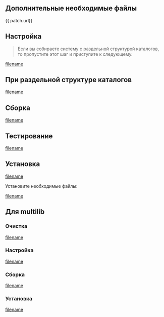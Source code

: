 <pkg :name="'eudev'" instsize showsbu2></pkg>

## Дополнительные необходимые файлы

<a :href="patch.url">{{ patch.url}}</a>

## Настройка

> Если вы собираете систему с раздельной структурой каталогов, то пропустите этот шаг и приступите к следующему.

[filename](../../packages/eudev/configure ':include')

## При раздельной структуре каталогов

[filename](../../packages/eudev/cldirs ':include')

## Сборка

[filename](../../packages/eudev/build ':include')

## Тестирование

[filename](../../packages/eudev/test ':include')

## Установка

[filename](../../packages/eudev/install ':include')

Установите необходимые файлы:

[filename](../../packages/eudev/postinstall ':include')

## Для multilib

### Очистка

[filename](../../packages/eudev/multi_prepare ':include')

### Настройка

[filename](../../packages/eudev/multi_configure ':include')

### Сборка

[filename](../../packages/eudev/multi_build ':include')

### Установка

[filename](../../packages/eudev/multi_install ':include')

<script>
		new Vue({
		el: '#main',
		data: { package: {}, patch: {} },
		mounted: function () {
				this.getPatch();
		},
		methods: {
			getPatch: function() {
					getPackage('udev')
					.then(response => this.patch = response);
			},
		}
  })
</script>
